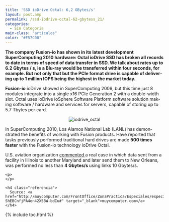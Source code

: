 ```yaml
---
title: 'SSD ioDrive Octal: 6,2 GBytes/s'
layout: post.amp
permalink: /ssd-iodrive-octal-62-gbytess_21/
categories:
  - Sin Categoria
main-class: "articulos"
color: "#F57C00"
---
```

<div lang="en">
  <strong>The company Fusion-io has shown in its latest development SuperComputing 2010 hardware: Octal ioDrive SSD has broken all records to date in terms of speed of data transfer in SSD. We talk about rates up to 6.2 Gbytes / s, ie a Blu-ray would be transferred within four seconds, for example. But not only that but the PCIe format drive is capable of delivering up to 1 million IOPS being the highest in the market today.</strong></p>

  <p>
    <strong>Fusion-io</strong> ioDrive showed in SuperComputing 2009, but this time just 8 modules integrate into a single x16 PCIe Generation 2 with a double-width slot. Octal uses ioDrive ioSphere Software Platform software solution making software / hardware and services for servers, capable of storing up to 5.7 Tbytes per card.
  </p>

  <p style="text-align: center;">
    <img src="https://4.bp.blogspot.com/_IlK2pNFFgGM/TOjwkIrLpjI/AAAAAAAAAE4/wSfF8q7Yzy8/s1600/iodrive_octal.JPG" alt="iodrive_octal" />
  </p>

  <p>
    In SuperComputing 2010, Los Alamos National Lab (LANL) has demonstrated the benefits of working with Fusion products. Have reported that tasks previously performed traditional hard drives are made <strong> 500 times faster </strong> with the Fusion-io technology ioDrive Octal.
  </p>

  <p>
    U.S. aviation organization <a href="http://www.dvhardware.net/article46622.html" target="_blank"> commented </a> a real case in which data sent from a facility in Illinois to another Maryland and later send them to New Orleans, was performed no less than <strong> 4 Gbytes/s </strong> using links 10 Gbytes/s.</div>

    <p>
    </p>

    <h4 class="referencia">
      Source: <a href="http://muycomputer.com/FrontOffice/ZonaPractica/Especiales/especialDet/_wE9ERk2XxDAFrrvfQ2JWaU1Rk_6PXSz6dnyQZOI-ShEBCnfjPA4en42X5BW-bdIu#" target="_blank">muycomputer.com</a>
    </h4>



{% include toc.html %}
